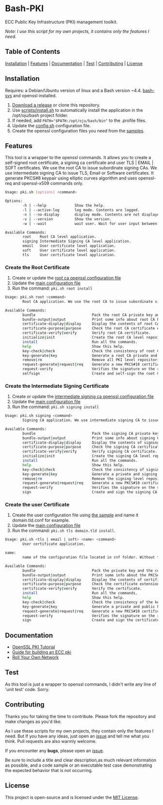 # Bash-PKI

ECC Public Key Infrastructure (PKI) management toolkit.

*Note: I use this script for my own projects, it contains only the features I need.*

## Table of Contents

[Installation](#installation) | [Features](#features) | [Documentation](#documentation) | [Test](#test) | [Contributing](#contributing) | [License](#license)

## Installation

Requires: a Debian/Ubuntu version of linux and a Bash version ~4.4. [bash-sys](https://github.com/ojullien/bash-sys) and openssl installed.

1. [Download a release](https://github.com/ojullien/bash-pki/releases) or clone this repository.
2. Use [scripts/install.sh](scripts/install.sh) to automatically install the application in the /opt/oju/bash project folder.
3. If needed, add `PATH="$PATH:/opt/oju/bash/bin"` to the .profile files.
4. Update the [config.sh](src/app/pki/config.sh) configuration file.
5. Create the openssl configuration files you need from the [samples](src/app/pki/cnf).

## Features

This tool is a wrapper to the openssl commands. It allows you to create a self-signed root certificate, a signing ca certificate and user TLS | EMAIL | SOFT certificates. We use the root CA to issue subordinate signing CAs. We use intermediate signing CA to issue TLS, Email or Software certificates. It generate PKCS#8 keypair using elliptic curves algorithm and uses openssl-req and openssl-x509 commands only.

```bash
Usage: pki.sh [options] <command>

Options:
        -h | --help             Show the help.
        -l | --active-log       log mode. Contents are logged.
        -n | --no-display       display mode. Contents are not displayed.
        -v | --version          Show the version.
        -w | --wait             wait user. Wait for user input between actions.

Available Commands:
        root    Root CA level application.
        signing Intermediate Signing CA level application.
        email   User certificate level application.
        soft    User certificate level application.
        tls     User certificate level application.
```

### Create the Root Certificate

1. Create or update the [root ca openssl configuration file](src/app/pki/cnf/root-ca.sample.conf)
2. Update the [main configuration file](src/app/pki/config.sh)
3. Run the command: `pki.sh root install`

```bash
Usage: pki.sh root <command>
        Root CA application. We use the root CA to issue subordinate signing CAs.

Available Commands:
        bundle                          Pack the root CA private key and the root CA certificate into a PKCS#12 bundle.
        bundle-output|output            Print some info about root CA PKCS#12 file.
        certificate-display|display     Display the contents of root CA certificate file in a human-readable output format.
        certificate-purpose|purpose     Check the root CA certificate extensions and determines what the certificate can be used for.
        certificate-verify|verify       Verify root CA certificate.
        initialize|init                 Create the root CA level repository and database files.
        install                         Run all the commands.
        help                            Show this help.
        key-check|check                 Check the consistency of root CA key pair for both public and private components.
        key-generate|key                Generate a root CA private and root CA public key.
        remove|rm                       Remove all PKI level repositories. Root CA, subordinate signing CAs and all issued certificates.
        request-generate|request|req    Generate a new PKCS#10 certificate request from existing root CA key.
        request-verify                  Verifies the signature on the root CA request.
        selfsign                        Create and self-sign the root CA certificate based on the CSR.
```

### Create the Intermediate Signing Certificate

1. Create or update the [intermediate signing ca openssl configuration file](src/app/pki/cnf/signing-ca.sample.conf)
2. Update the [main configuration file](src/app/pki/config.sh)
3. Run the command: `pki.sh signing install`

```bash
Usage: pki.sh signing <command>
        Signing CA application. We use intermediate signing CA to issue TLS, Email or Software certificates.

Available Commands:
        bundle                          Pack the signing CA private key and the signing CA certificate into a PKCS#12 bundle.
        bundle-output|output            Print some info about signing CA PKCS#12 file.
        certificate-display|display     Display the contents of signing CA certificate file in a human-readable output format.
        certificate-purpose|purpose     Check the signing CA certificate extensions and determines what the certificate can be used for.
        certificate-verify|verify       Verify signing CA certificate.
        initialize|init                 Create the signing CA level repository and database files.
        install                         Run all the commands.
        help                            Show this help.
        key-check|check                 Check the consistency of signing CA key pair for both public and private components.
        key-generate|key                Generate a private and signing CA public key.
        remove|rm                       Remove the signing level repositories and issued certificates.
        request-generate|request|req    Generate a new PKCS#10 certificate request from existing signing CA key.
        request-verify                  Verifies the signature on the signing CA request.
        sign                            Create and sign the signing CA certificate based on the CSR.
```

### Create the user Certificate

1. Create the user configuration file using [the sample](src/app/pki/cnf/tls.sample.conf) and name it domain.tld.conf for example.
2. Update the [main configuration file](src/app/pki/config.sh)
3. Run the command: `pki.sh tls domain.tld install`.

```bash
Usage: pki.sh <tls | email | soft> <name> <command>
        User certificate application.

name:
        name of the configuration file located in cnf folder. Without the path.

Available Commands:
        bundle                          Pack the private key and the certificate into a PKCS#12 bundle.
        bundle-output|output            Print some info about the PKCS#12 file.
        certificate-display|display     Display the contents of certificate file in a human-readable output format.
        certificate-purpose|purpose     Check the certificate extensions and determines what the certificate can be used for.
        certificate-verify|verify       Verify the certificate.
        install                         Run all the commands.
        help                            Show this help.
        key-check|check                 Check the consistency of the key pair for both public and private components.
        key-generate|key                Generate a private and public key.
        request-generate|request|req    Generate a new PKCS#10 certificate request from existing key.
        request-verify                  Verifies the signature on the request.
        sign                            Create and sign the certificate based on the CSR.
```

## Documentation

- [OpenSSL PKI Tutorial](https://pki-tutorial.readthedocs.io/en/latest/index.html)
- [Guide for building an ECC pki](https://tools.ietf.org/html/draft-moskowitz-ecdsa-pki-05)
- [Roll Your Own Network](https://roll.urown.net/ca/index.html)

## Test

As this tool is just a wrapper to openssl commands, I didn't write any line of 'unit test' code. Sorry.

## Contributing

Thanks you for taking the time to contribute. Please fork the repository and make changes as you'd like.

As I use these scripts for my own projects, they contain only the features I need. But If you have any ideas, just open an [issue](https://github.com/ojullien/bash-pki/issues/new/choose) and tell me what you think. Pull requests are also warmly welcome.

If you encounter any **bugs**, please open an [issue](https://github.com/ojullien/bash-pki/issues/new/choose).

Be sure to include a title and clear description,as much relevant information as possible, and a code sample or an executable test case demonstrating the expected behavior that is not occurring.

## License

This project is open-source and is licensed under the [MIT License](LICENSE).
